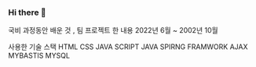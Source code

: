 ### Hi there 👋

국비 과정동안 배운 것 , 팀 프로젝트 한 내용
2022년 6월 ~ 2002년 10월

사용한 기술 스택
HTML
CSS
JAVA SCRIPT
JAVA
SPIRNG FRAMWORK
AJAX
MYBASTIS
MYSQL
